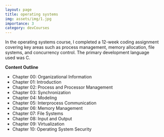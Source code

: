 ```yaml
---
layout: page
title: operating systems
img: assets/img/1.jpg
importance: 3
category: devCourses
---
```


In the operating systems course, I completed a 12-week coding assignment covering key areas such as process management, memory allocation, file systems, and concurrency control. The primary development language used was C.

**Content Outline**  
- Chapter 00: Organizational Information  
- Chapter 01: Introduction  
- Chapter 02: Process and Processor Management  
- Chapter 03: Synchronization  
- Chapter 04: Modeling  
- Chapter 05: Interprocess Communication  
- Chapter 06: Memory Management  
- Chapter 07: File Systems  
- Chapter 08: Input and Output  
- Chapter 09: Virtualization  
- Chapter 10: Operating System Security  
